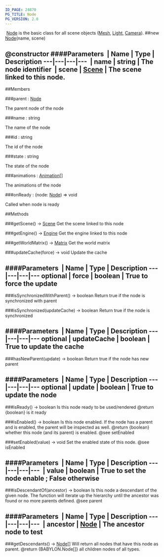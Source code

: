 ```yaml
---
ID_PAGE: 24870
PG_TITLE: Node
PG_VERSION: 2.0
---
```


&nbsp;[Node](/classes/Node) is the basic class for all scene objects ([Mesh](/classes/Mesh), [Light](/classes/Light), [Camera](/classes/Camera)).
##new [Node](/classes/Node)(name, scene)

@constructor
####Parameters
&nbsp;| Name | Type | Description
---|---|---|---
&nbsp;| name | string | The node identifier
&nbsp;| scene | [Scene](/classes/Scene) | The scene linked to this node.
---

##Members

###parent : [Node](/classes/Node)




The parent node of the node



###name : string




The name of the node



###id : string




The id of the node



###state : string




The state of the node



###animations : [Animation](/classes/Animation)[]




The animations of the node



###onReady : (node: [Node](/classes/Node)) =&gt; void




Called when node is ready











##Methods

###getScene() &rarr; [Scene](/classes/Scene)
Get the scene linked to this node






###getEngine() &rarr; [Engine](/classes/Engine)
Get the engine linked to this node






###getWorldMatrix() &rarr; [Matrix](/classes/Matrix)
Get the world matrix






###updateCache(force) &rarr; void
Update the cache





####Parameters
&nbsp;| Name | Type | Description
---|---|---|---
optional | force | boolean | True to force the update
---

###isSynchronizedWithParent() &rarr; boolean
Return true if the node is synchronized with parent






###isSynchronized(updateCache) &rarr; boolean
Return true if the node is synchronized





####Parameters
&nbsp;| Name | Type | Description
---|---|---|---
optional | updateCache | boolean | True to update the cache
---

###hasNewParent(update) &rarr; boolean
Return true if the node has new parent





####Parameters
&nbsp;| Name | Type | Description
---|---|---|---
optional | update | boolean | True to update the node
---

###isReady() &rarr; boolean
Is this node ready to be used/rendered
@return {boolean} is it ready


###isEnabled() &rarr; boolean
Is this node enabled.
If the node has a parent and is enabled, the parent will be inspected as well.
@return {boolean} whether this node (and its parent) is enabled.
@see setEnabled


###setEnabled(value) &rarr; void
Set the enabled state of this node.
@see isEnabled

####Parameters
&nbsp;| Name | Type | Description
---|---|---|---
&nbsp;| value | boolean | True to set the node enable ; False otherwise
---

###isDescendantOf(ancestor) &rarr; boolean
Is this node a descendant of the given node.
The function will iterate up the hierarchy until the ancestor was found or no more parents defined.
@see parent

####Parameters
&nbsp;| Name | Type | Description
---|---|---|---
&nbsp;| ancestor | [Node](/classes/Node) | The ancestor node to test
---

###getDescendants() &rarr; [Node](/classes/Node)[]
Will return all nodes that have this node as parent.
@return {BABYLON.Node[]} all children nodes of all types.

